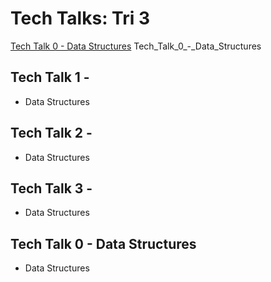 # Tech Talks: Tri 3 #

[Tech Talk 0 - Data Structures](#Tech_Talk_0_-_Data_Structures)
Tech_Talk_0_-_Data_Structures<a name="Tech Talk 0 - Data Structures"></a>    

## Tech Talk 1 -  ##

* Data Structures 

## Tech Talk 2 -  ##

* Data Structures 

## Tech Talk 3 - ##

* Data Structures 

## Tech Talk 0 - Data Structures ##

* Data Structures 




